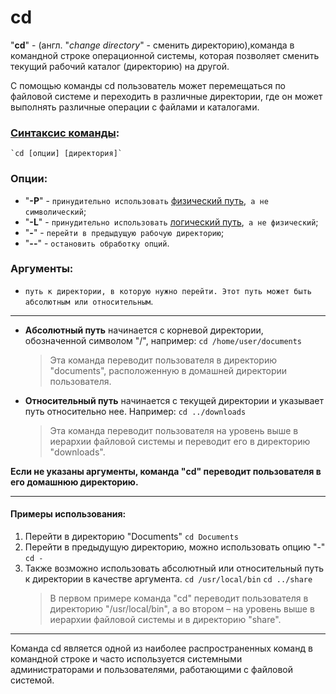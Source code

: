 # cd

"**cd**" - (англ. "*change directory*" - сменить директорию),команда в командной строке операционной системы, которая позволяет сменить текущий рабочий каталог (директорию) на другой.

С помощью команды cd пользователь может перемещаться по файловой системе и переходить в различные директории, где он может выполнять различные операции с файлами и каталогами.

### [Синтаксис команды](../glossary.md#cинтаксис-консольных-команд):
    `cd [опции] [директория]`

### Опции:
* "**-P**" - `принудительно использовать` [физический путь](../glossary.md#физический-путь),` а не символический`;
* "**-L**" - `принудительно использовать` [логический путь](../glossary.md#логический-путь),` а не физический`;
* "**-**" - `перейти в предыдущую рабочую директорию`;
* "**--**" - `остановить обработку опций`.

### Аргументы:
* `путь к директории, в которую нужно перейти. Этот путь может быть абсолютным или относительным`.

***

* **Абсолютный путь** начинается с корневой директории, обозначенной символом "/", например:
    `cd /home/user/documents`
    > Эта команда переводит пользователя в директорию "documents", расположенную в домашней директории пользователя.
* **Относительный путь** начинается с текущей директории и указывает путь относительно нее. Например:
    `cd ../downloads`
    > Эта команда переводит пользователя на уровень выше в иерархии файловой системы и переводит его в директорию "downloads".

**Если не указаны аргументы, команда "cd" переводит пользователя в его домашнюю директорию.**

****

#### Примеры использования:
1. Перейти в директорию "Documents"
    `cd Documents`
2. Перейти в предыдущую директорию, можно использовать опцию "-"
    `cd -`
3. Также возможно использовать абсолютный или относительный путь к директории в качестве аргумента.
    `cd /usr/local/bin`
    `cd ../share`
    > В первом примере команда "cd" переводит пользователя в директорию "/usr/local/bin", а во втором – на уровень выше в иерархии файловой системы и в директорию "share".

****

Команда cd является одной из наиболее распространенных команд в командной строке и часто используется системными администраторами и пользователями, работающими с файловой системой.
